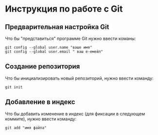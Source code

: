# **Инструкция по работе с Git**

## Предварительная настройка Git ##

Что бы "представиться" программе Git нужно ввести  команы:

    git config --global user.name "ваше имя"
    git config --global user.email " ваш е-емейл"

## Создание репозитория

Что бы инициализировать новый репозиторий, нужно ввести команду: 

    git init

## Добавление в индекс

Что бы добавить изменение в индекс (для фиксации в следующем коммите), нужно ввести команду:

    git add "имя файла"

    